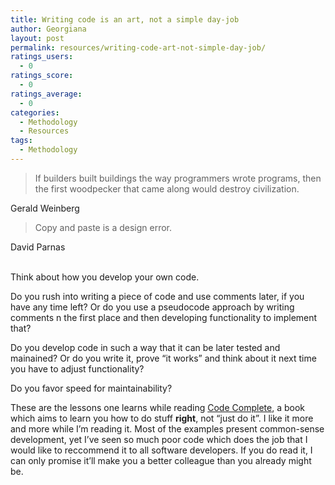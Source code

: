 ```yaml
---
title: Writing code is an art, not a simple day-job
author: Georgiana
layout: post
permalink: resources/writing-code-art-not-simple-day-job/
ratings_users:
  - 0
ratings_score:
  - 0
ratings_average:
  - 0
categories:
  - Methodology
  - Resources
tags:
  - Methodology
---
```

> If builders built buildings the way programmers wrote programs, then the first woodpecker that came along would destroy civilization.

Gerald Weinberg

> Copy and paste is a design error.

David Parnas  
 

Think about how you develop your own code.

Do you rush into writing a piece of code and use comments later, if you have any time left? Or do you use a pseudocode approach by writing comments n the first place and then developing functionality to implement that?

Do you develop code in such a way that it can be later tested and mainained? Or do you write it, prove &#8220;it works&#8221; and think about it next time you have to adjust functionality?

Do you favor speed for maintainability?

These are the lessons one learns while reading [Code Complete][1], a book which aims to learn you how to do stuff **right**, not &#8220;just do it&#8221;. I like it more and more while I&#8217;m reading it. Most of the examples present common-sense development, yet I&#8217;ve seen so much poor code which does the job that I would like to reccommend it to all software developers. If you do read it, I can only promise it&#8217;ll make you a better colleague than you already might be.

 [1]: http://www.amazon.com/Code-Complete-Practical-Handbook-Construction/dp/0735619670 "Code Complete, A Practical Handbook of Software Construction"
